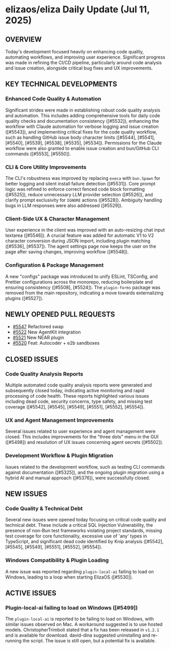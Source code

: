 # elizaos/eliza Daily Update (Jul 11, 2025)
## OVERVIEW 
Today's development focused heavily on enhancing code quality, automating workflows, and improving user experience. Significant progress was made in refining the CI/CD pipeline, particularly around code analysis and issue creation, alongside critical bug fixes and UX improvements.

## KEY TECHNICAL DEVELOPMENTS

### Enhanced Code Quality & Automation
Significant strides were made in establishing robust code quality analysis and automation. This includes adding comprehensive tools for daily code quality checks and documentation consistency ([#5532]), enhancing the workflow with Claude automation for verbose logging and issue creation ([#5543]), and implementing critical fixes for the code quality workflow, such as handling GitHub issue body character limits ([#5544], [#5541], [#5540], [#5539], [#5538], [#5535], [#5534]). Permissions for the Claude workflow were also granted to enable issue creation and bun/GitHub CLI commands ([#5553], [#5550]).

### CLI & Core Utility Improvements
The CLI's robustness was improved by replacing `execa` with `bun.Spawn` for better logging and silent install failure detection ([#5531]). Core prompt logic was refined to enforce correct fenced code block formatting ([#5525]), reduce unnecessary LLM provider selection ([#5526]), and clarify prompt exclusivity for `IGNORE` actions ([#5528]). Ambiguity handling bugs in LLM responses were also addressed ([#5529]).

### Client-Side UX & Character Management
User experience in the client was improved with an auto-resizing chat input textarea ([#5546]). A crucial feature was added for automatic V1 to V2 character conversion during JSON import, including plugin matching ([#5536], [#5537]). The agent settings page now keeps the user on the page after saving changes, improving workflow ([#5548]).

### Configuration & Package Management
A new "configs" package was introduced to unify ESLint, TSConfig, and Prettier configurations across the monorepo, reducing boilerplate and ensuring consistency ([#5508], [#5524]). The `plugin-forms` package was removed from the main repository, indicating a move towards externalizing plugins ([#5527]).

## NEWLY OPENED PULL REQUESTS
- [#5547](https://github.com/elizaos/eliza/pull/5547) Refactored swap
- [#5522](https://github.com/elizaos/eliza/pull/5522) New AgentKit integration
- [#5521](https://github.com/elizaos/eliza/pull/5521) New NEAR plugin
- [#5520](https://github.com/elizaos/eliza/pull/5520) Feat: Autocoder + e2b sandboxes

## CLOSED ISSUES

### Code Quality Analysis Reports
Multiple automated code quality analysis reports were generated and subsequently closed today, indicating active monitoring and rapid processing of code health. These reports highlighted various issues including dead code, security concerns, type safety, and missing test coverage ([#5542], [#5545], [#5549], [#5551], [#5552], [#5554]).

### UX and Agent Management Improvements
Several issues related to user experience and agent management were closed. This includes improvements for the "three dots" menu in the GUI ([#5498]) and resolution of UX issues concerning agent secrets ([#5502]).

### Development Workflow & Plugin Migration
Issues related to the development workflow, such as testing CLI commands against documentation ([#5325]), and the ongoing plugin migration using a hybrid AI and manual approach ([#5376]), were successfully closed.

## NEW ISSUES

### Code Quality & Technical Debt
Several new issues were opened today focusing on critical code quality and technical debt. These include a critical SQL Injection Vulnerability, the presence of non-Bun test frameworks violating project standards, missing test coverage for core functionality, excessive use of 'any' types in TypeScript, and significant dead code identified by Knip analysis ([#5542], [#5545], [#5549], [#5551], [#5552], [#5554]).

### Windows Compatibility & Plugin Loading
A new issue was reported regarding `plugin-local-ai` failing to load on Windows, leading to a loop when starting ElizaOS ([#5530]).

## ACTIVE ISSUES

### Plugin-local-ai failing to load on Windows ([#5499])
The `plugin-local-ai` is reported to be failing to load on Windows, with similar issues observed on Mac. A workaround suggested is to use hosted models. ChristopherTrimboli stated that a fix has been released in `v1.2.1` and is available for download. david-dina suggested uninstalling and re-running the script. The issue is still open, but a potential fix is available.